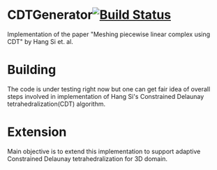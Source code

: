 # CDTGenerator[![Build Status](https://travis-ci.org/pranavkantgaur/CodedPhaseShift3DScanner.svg)](https://travis-ci.org/pranavkantgaur/CodedPhaseShift3DScanner)
Implementation of the paper "Meshing piecewise linear complex using CDT" by Hang Si et. al.

# Building
The code is under testing right now but one can get fair idea of overall steps involved in implementation of Hang Si's Constrained Delaunay tetrahedralization(CDT) algorithm.

# Extension
Main objective is to extend this implementation to support adaptive Constrained Delaunay tetrahedralization for 3D domain.
